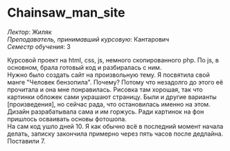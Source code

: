 # Chainsaw_man_site

*Лектор*: Жиляк  
*Преподаватель, принимавший курсовую*: Кантарович  
*Семестр обучения*: 3  

Курсовой проект на html, css, js, немного скопированного php. По js, в основном, брала готовый код и разбиралась с ним.  
Нужно было создать сайт на произвольную тему. Я посвятила свой манге "Человек бензопила". Почему? Потому что незадолго до этого её прочитала и она мне понравилась. Рисовка там хорошая, так что картинки обложек сами украшают страницу. Были и другие варианты [произведения], но сейчас рада, что остановилась именно на этом.  
Дизайн разрабатывала сама и им горжусь. Ради картинок на фон пришлось осваивать основы фотошопа.  
На сам код ушло дней 10. Я как обычно всё в последний момент начала делать, записку закончила примерно через пять часов после дедлайна.  
Поставили 7.
